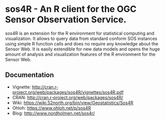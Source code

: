 sos4R - An R client for the OGC Sensor Observation Service.
=====

sos4R is an extension for the R environment for statistical computing and visualization. It allows to query data from standard conform SOS instances using simple R function calls and does no require any knowledge about the Sensor Web. It is easily extendible for new data models and opens the huge amount of analysis and visualization features of the R environment for the Sensor Web.


Documentation
-----

* Vignette: http://cran.r-project.org/web/packages/sos4R/vignettes/sos4R.pdf
* CRAN: http://cran.r-project.org/web/packages/sos4R/
* Wiki: https://wiki.52north.org/bin/view/Geostatistics/Sos4R
* Ohloh: https://www.ohloh.net/p/sos4R
* Blog: http://www.nordholmen.net/sos4r/

